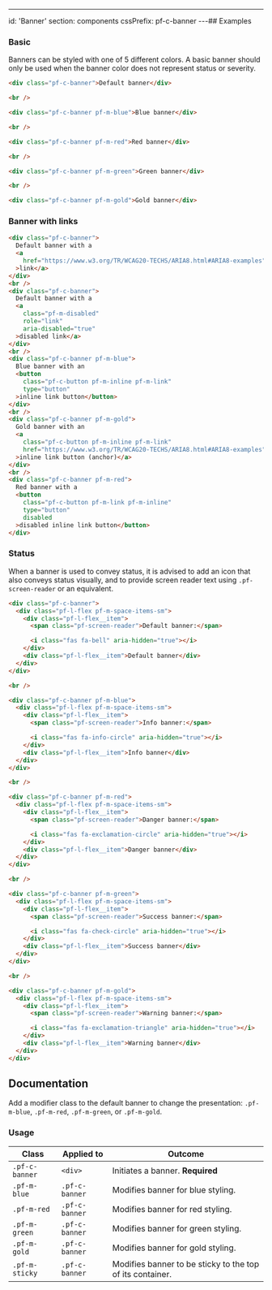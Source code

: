 ---
id: 'Banner'
section: components
cssPrefix: pf-c-banner
---## Examples

### Basic

Banners can be styled with one of 5 different colors. A basic banner should only be used when the banner color does not represent status or severity.

```html
<div class="pf-c-banner">Default banner</div>

<br />

<div class="pf-c-banner pf-m-blue">Blue banner</div>

<br />

<div class="pf-c-banner pf-m-red">Red banner</div>

<br />

<div class="pf-c-banner pf-m-green">Green banner</div>

<br />

<div class="pf-c-banner pf-m-gold">Gold banner</div>

```

### Banner with links

```html
<div class="pf-c-banner">
  Default banner with a
  <a
    href="https://www.w3.org/TR/WCAG20-TECHS/ARIA8.html#ARIA8-examples"
  >link</a>
</div>
<br />
<div class="pf-c-banner">
  Default banner with a
  <a
    class="pf-m-disabled"
    role="link"
    aria-disabled="true"
  >disabled link</a>
</div>
<br />
<div class="pf-c-banner pf-m-blue">
  Blue banner with an
  <button
    class="pf-c-button pf-m-inline pf-m-link"
    type="button"
  >inline link button</button>
</div>
<br />
<div class="pf-c-banner pf-m-gold">
  Gold banner with an
  <a
    class="pf-c-button pf-m-inline pf-m-link"
    href="https://www.w3.org/TR/WCAG20-TECHS/ARIA8.html#ARIA8-examples"
  >inline link button (anchor)</a>
</div>
<br />
<div class="pf-c-banner pf-m-red">
  Red banner with a
  <button
    class="pf-c-button pf-m-link pf-m-inline"
    type="button"
    disabled
  >disabled inline link button</button>
</div>

```

### Status

When a banner is used to convey status, it is advised to add an icon that also conveys status visually, and to provide screen reader text using `.pf-screen-reader` or an equivalent.

```html
<div class="pf-c-banner">
  <div class="pf-l-flex pf-m-space-items-sm">
    <div class="pf-l-flex__item">
      <span class="pf-screen-reader">Default banner:</span>

      <i class="fas fa-bell" aria-hidden="true"></i>
    </div>
    <div class="pf-l-flex__item">Default banner</div>
  </div>
</div>

<br />

<div class="pf-c-banner pf-m-blue">
  <div class="pf-l-flex pf-m-space-items-sm">
    <div class="pf-l-flex__item">
      <span class="pf-screen-reader">Info banner:</span>

      <i class="fas fa-info-circle" aria-hidden="true"></i>
    </div>
    <div class="pf-l-flex__item">Info banner</div>
  </div>
</div>

<br />

<div class="pf-c-banner pf-m-red">
  <div class="pf-l-flex pf-m-space-items-sm">
    <div class="pf-l-flex__item">
      <span class="pf-screen-reader">Danger banner:</span>

      <i class="fas fa-exclamation-circle" aria-hidden="true"></i>
    </div>
    <div class="pf-l-flex__item">Danger banner</div>
  </div>
</div>

<br />

<div class="pf-c-banner pf-m-green">
  <div class="pf-l-flex pf-m-space-items-sm">
    <div class="pf-l-flex__item">
      <span class="pf-screen-reader">Success banner:</span>

      <i class="fas fa-check-circle" aria-hidden="true"></i>
    </div>
    <div class="pf-l-flex__item">Success banner</div>
  </div>
</div>

<br />

<div class="pf-c-banner pf-m-gold">
  <div class="pf-l-flex pf-m-space-items-sm">
    <div class="pf-l-flex__item">
      <span class="pf-screen-reader">Warning banner:</span>

      <i class="fas fa-exclamation-triangle" aria-hidden="true"></i>
    </div>
    <div class="pf-l-flex__item">Warning banner</div>
  </div>
</div>

```

## Documentation

Add a modifier class to the default banner to change the presentation: `.pf-m-blue`, `.pf-m-red`, `.pf-m-green`, or `.pf-m-gold`.

### Usage

| Class          | Applied to     | Outcome                                                   |
| -------------- | -------------- | --------------------------------------------------------- |
| `.pf-c-banner` | `<div>`        | Initiates a banner. **Required**                          |
| `.pf-m-blue`   | `.pf-c-banner` | Modifies banner for blue styling.                         |
| `.pf-m-red`    | `.pf-c-banner` | Modifies banner for red styling.                          |
| `.pf-m-green`  | `.pf-c-banner` | Modifies banner for green styling.                        |
| `.pf-m-gold`   | `.pf-c-banner` | Modifies banner for gold styling.                         |
| `.pf-m-sticky` | `.pf-c-banner` | Modifies banner to be sticky to the top of its container. |
